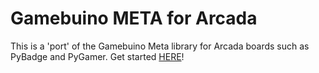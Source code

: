 # Gamebuino META for Arcada

This is a 'port' of the Gamebuino Meta library for Arcada boards such as PyBadge and PyGamer.
Get started [HERE](https://gamebuino.com/start)!
